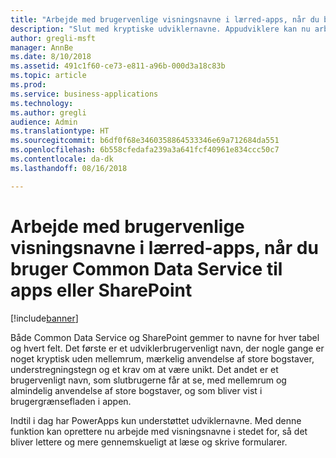 ```yaml
---
title: "Arbejde med brugervenlige visningsnavne i lærred-apps, når du bruger Common Data Service til apps eller SharePoint"
description: "Slut med kryptiske udviklernavne. Appudviklere kan nu arbejde med de navne, de ser i udviklerportalen og i deres apps brugergrænseflade."
author: gregli-msft
manager: AnnBe
ms.date: 8/10/2018
ms.assetid: 491c1f60-ce73-e811-a96b-000d3a18c83b
ms.topic: article
ms.prod: 
ms.service: business-applications
ms.technology: 
ms.author: gregli
audience: Admin
ms.translationtype: HT
ms.sourcegitcommit: b6df0f68e3460358864533346e69a712684da551
ms.openlocfilehash: 6b558cfedafa239a3a641fcf40961e834ccc50c7
ms.contentlocale: da-dk
ms.lasthandoff: 08/16/2018

---
```

# <a name="work-with-friendly-display-names-in-canvas-apps-when-using-common-data-service-for-apps-or-sharepoint"></a>Arbejde med brugervenlige visningsnavne i lærred-apps, når du bruger Common Data Service til apps eller SharePoint


[!include[banner](../../includes/banner.md)]

Både Common Data Service og SharePoint gemmer to navne for hver tabel og hvert felt.  Det første er et udviklerbrugervenligt navn, der nogle gange er noget kryptisk uden mellemrum, mærkelig anvendelse af store bogstaver, understregningstegn og et krav om at være unikt. Det andet er et brugervenligt navn, som slutbrugerne får at se, med mellemrum og almindelig anvendelse af store bogstaver, og som bliver vist i brugergrænsefladen i appen.  

Indtil i dag har PowerApps kun understøttet udviklernavne. Med denne funktion kan oprettere nu arbejde med visningsnavne i stedet for, så det bliver lettere og mere gennemskueligt at læse og skrive formularer.



